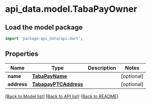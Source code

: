 # api_data.model.TabaPayOwner

## Load the model package
```dart
import 'package:api_data/api.dart';
```

## Properties
Name | Type | Description | Notes
------------ | ------------- | ------------- | -------------
**name** | [**TabaPayName**](TabaPayName.md) |  | [optional] 
**address** | [**TabapayPTCAddress**](TabapayPTCAddress.md) |  | [optional] 

[[Back to Model list]](../README.md#documentation-for-models) [[Back to API list]](../README.md#documentation-for-api-endpoints) [[Back to README]](../README.md)


